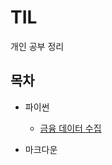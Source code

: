 # TIL
개인 공부 정리

## 목차

* 파이썬
    * [금융 데이터 수집](https://github.com/brooklyn-h/study/blob/main/%ED%8C%8C%EC%9D%B4%EC%8D%AC/%EA%B8%88%EC%9C%B5%20%EB%8D%B0%EC%9D%B4%ED%84%B0%20%EC%88%98%EC%A7%91.md)
 
* 마크다운

